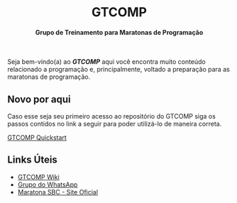 <h1 align='center' style='margin-top: 10px;'>GTCOMP</h1>
<h4 align='center'>Grupo de Treinamento para Maratonas de Programação</h4>
<br>

Seja bem-vindo(a) ao **_GTCOMP_** aqui você encontra muito conteúdo relacionado a programação e, principalmente, voltado a preparação para as maratonas de programação.

## Novo por aqui

Caso esse seja seu primeiro acesso ao repositório do GTCOMP siga os passos contidos no link a seguir para poder utilizá-lo de maneira correta.

[GTCOMP Quickstart]()

## Links Úteis

- [GTCOMP Wiki]()
- [Grupo do WhatsApp](https://chat.whatsapp.com/Haq6wPyAJ7f4uyN3Fedicl)
- [Maratona SBC - Site Oficial](http://maratona.sbc.org.br/)
